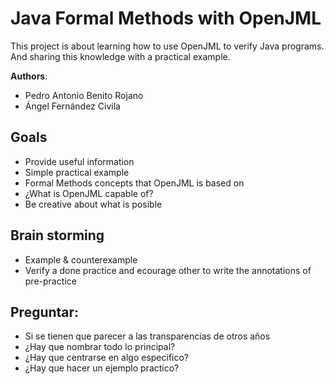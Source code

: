 # Java Formal Methods with OpenJML

This project is about learning how to use OpenJML to verify Java programs. And sharing this knowledge with a practical example. 

**Authors**: 
  - Pedro Antonio Benito Rojano 
  - Ángel Fernández Civila

## Goals

- Provide useful information
- Simple practical example
- Formal Methods concepts that OpenJML is based on
- ¿What is OpenJML capable of? 
- Be creative about what is posible

## Brain storming

- Example & counterexample
- Verify a done practice and ecourage other to write the annotations of pre-practice 

## Preguntar:
- Si se tienen que parecer a las transparencias de otros años
- ¿Hay que nombrar todo lo principal?
- ¿Hay que centrarse en algo especifico?
- ¿Hay que hacer un ejemplo practico?
